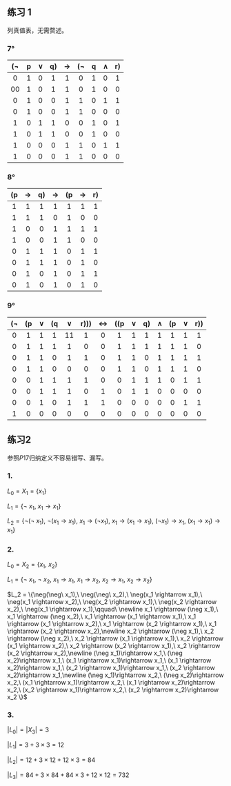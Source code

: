 ## 练习 1

列真值表，无需赘述。

### 7&deg;

| ($\neg$ |  p   | $\vee$ |  q)  | $\rightarrow$ | ($\neg$ |  q   | $\wedge$ |  r)  |
| :-----: | :--: | :----: | :--: | :-----------: | :-----: | :--: | :------: | :--: |
|    0    |  1   |   0    |  1   |       1       |    0    |  1   |    0     |  1   |
|   00    |  1   |   0    |  1   |       1       |    0    |  1   |    0     |  0   |
|    0    |  1   |   0    |  0   |       1       |    1    |  0   |    1     |  1   |
|    0    |  1   |   0    |  0   |       1       |    1    |  0   |    0     |  0   |
|    1    |  0   |   1    |  1   |       0       |    0    |  1   |    0     |  1   |
|    1    |  0   |   1    |  1   |       0       |    0    |  1   |    0     |  0   |
|    1    |  0   |   0    |  0   |       1       |    1    |  0   |    1     |  1   |
|    1    |  0   |   0    |  0   |       1       |    1    |  0   |    0     |  0   |

### 8&deg;

|  (p  | $\rightarrow$ |  q)  | $\rightarrow$ |  (p  | $\rightarrow$ |  r)  |
| :--: | :-----------: | :--: | :-----------: | :--: | :-----------: | :--: |
|  1   |       1       |  1   |       1       |  1   |       1       |  1   |
|  1   |       1       |  1   |       0       |  1   |       0       |  0   |
|  1   |       0       |  0   |       1       |  1   |       1       |  1   |
|  1   |       0       |  0   |       1       |  1   |       0       |  0   |
|  0   |       1       |  1   |       1       |  0   |       1       |  1   |
|  0   |       1       |  1   |       1       |  0   |       1       |  0   |
|  0   |       1       |  0   |       1       |  0   |       1       |  1   |
|  0   |       1       |  0   |       1       |  0   |       1       |  0   |

### 9&deg;

| ($\neg$ |  (p  | $\vee$ |  (q  | $\vee$ | r))) | $\leftrightarrow$ | ((p  | $\vee$ |  q)  | $\wedge$ |  (p  | $\vee$ | r))  |
| :-----: | :--: | :----: | :--: | :----: | :--: | :---------------: | :--: | :----: | :--: | :------: | :--: | :----: | :--: |
|    0    |  1   |   1    |  1   |   11   |  1   |         0         |  1   |   1    |  1   |    1     |  1   |   1    |  1   |
|    0    |  1   |   1    |  1   |   1    |  0   |         0         |  1   |   1    |  1   |    1     |  1   |   1    |  0   |
|    0    |  1   |   1    |  0   |   1    |  1   |         0         |  1   |   1    |  0   |    1     |  1   |   1    |  1   |
|    0    |  1   |   1    |  0   |   0    |  0   |         0         |  1   |   1    |  0   |    1     |  1   |   1    |  0   |
|    0    |  0   |   1    |  1   |   1    |  1   |         0         |  0   |   1    |  1   |    1     |  0   |   1    |  1   |
|    0    |  0   |   1    |  1   |   1    |  0   |         1         |  0   |   1    |  1   |    0     |  0   |   0    |  0   |
|    0    |  0   |   1    |  0   |   1    |  1   |         1         |  0   |   0    |  0   |    0     |  0   |   1    |  1   |
|    1    |  0   |   0    |  0   |   0    |  0   |         0         |  0   |   0    |  0   |    0     |  0   |   0    |  0   |

## 练习2

参照$P17$归纳定义不容易错写、漏写。

### 1.

$L_0 = X_1 = \{x_1 \}$

$L_1 = \{\neg\ x_1,\ x_1 \rightarrow x_1 \}$

$L_2 = \{\neg(\neg\ x_1),\ \neg(x_1 \rightarrow x_1),\ x_1 \rightarrow (\neg x_1),\ x_1 \rightarrow (x_1 \rightarrow x_1),\ (\neg x_1) \rightarrow x_1,\ (x_1 \rightarrow x_1) \rightarrow x_1 \}$

### 2.

$L_0 = X_2 = \{x_1,\ x_2\}$

$L_1 = \{\neg\ x_1,\ \neg\ x_2,\ x_1 \rightarrow x_1,\ x_1 \rightarrow x_2,\ x_2 \rightarrow x_1,\ x_2 \rightarrow x_2 \}$

$L_2 = \{\neg(\neg\ x_1),\ \neg(\neg\ x_2),\ \neg(x_1 \rightarrow x_1),\ \neg(x_1 \rightarrow x_2),\ \neg(x_2 \rightarrow x_1),\ \neg(x_2 \rightarrow x_2),\ \neg(x_1 \rightarrow x_1),\qquad\ \newline x_1 \rightarrow (\neg x_1),\ x_1 \rightarrow (\neg x_2),\ x_1 \rightarrow (x_1 \rightarrow x_1),\ x_1 \rightarrow (x_1 \rightarrow x_2),\ x_1 \rightarrow (x_2 \rightarrow x_1),\ x_1 \rightarrow (x_2 \rightarrow x_2),\newline x_2 \rightarrow (\neg x_1),\ x_2 \rightarrow (\neg x_2),\ x_2 \rightarrow (x_1 \rightarrow x_1),\ x_2 \rightarrow (x_1 \rightarrow x_2),\ x_2 \rightarrow (x_2 \rightarrow x_1),\ x_2 \rightarrow (x_2 \rightarrow x_2),\newline (\neg x_1)\rightarrow x_1,\ (\neg x_2)\rightarrow x_1,\ (x_1 \rightarrow x_1)\rightarrow x_1,\ (x_1 \rightarrow x_2)\rightarrow x_1,\ (x_2 \rightarrow x_1)\rightarrow x_1,\ (x_2 \rightarrow x_2)\rightarrow x_1,\newline (\neg x_1)\rightarrow x_2,\ (\neg x_2)\rightarrow x_2,\ (x_1 \rightarrow x_1)\rightarrow x_2,\ (x_1 \rightarrow x_2)\rightarrow x_2,\ (x_2 \rightarrow x_1)\rightarrow x_2,\ (x_2 \rightarrow x_2)\rightarrow x_2 \}$

### 3.

$|L_0| = |X_3| = 3$

$|L_1| = 3 + 3 \times 3 = 12$

$|L_2| = 12 + 3\times 12 + 12\times 3 = 84$

$|L_3| = 84 + 3 \times 84 + 84 \times 3 + 12 \times 12 = 732$

